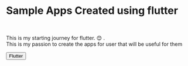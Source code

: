 <html>
  <body>
    <h1>Sample Apps Created using flutter</h1>
<br>
<p>This is my starting journey for flutter. 😊 .<br> This is my passion to create the apps for user that will be useful for them</p>
    <button>Flutter</button>
  </body>
   
</html>



